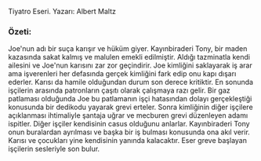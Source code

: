 Tiyatro Eseri. Yazarı: Albert Maltz

### Özeti:
Joe'nun adı bir suça karışır ve hüküm giyer. Kayınbiraderi Tony, bir maden kazasında sakat kalmış ve malulen emekli edilmiştir. Aldığı tazminatla kendi ailesini ve Joe'nun karısını zar zor geçindirir. Joe kimliğini saklayarak iş arar ama işverenleri her defasında gerçek kimliğini fark edip onu kapı dışarı ederler. Karısı da hamile olduğundan durum son derece kritiktir. En sonunda işçilerin arasında patronların çaşıtı olarak çalışmaya razı gelir. Bir gaz patlaması olduğunda Joe bu patlamanın işçi hatasından dolayı gerçekleştiği konusunda bir dedikodu yayarak grevi erteler. Sonra kimliğinin diğer işçilere açıklanması ihtimaliyle şantaja uğrar ve mecburen grevi düzenleyen adamı ispitler. Diğer işçiler kendisinin casus olduğunu anlarlar. Kayınbiraderi Tony onun buralardan ayrılması ve başka bir iş bulması konusunda ona akıl verir. Karısı ve çocukları yine kendisinin yanında kalacaktır. Eser greve başlayan işçilerin sesleriyle son bulur.